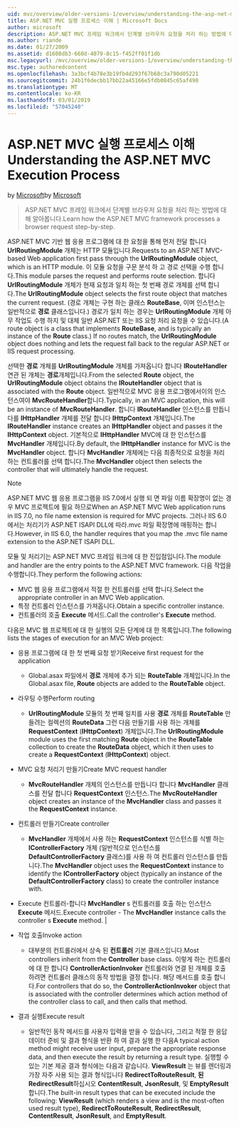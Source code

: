```yaml
---
uid: mvc/overview/older-versions-1/overview/understanding-the-asp-net-mvc-execution-process
title: ASP.NET MVC 실행 프로세스 이해 | Microsoft Docs
author: microsoft
description: ASP.NET MVC 프레임 워크에서 단계별 브라우저 요청을 처리 하는 방법에 대해 알아봅니다.
ms.author: riande
ms.date: 01/27/2009
ms.assetid: d1608db3-660d-4079-8c15-f452ff01f1db
msc.legacyurl: /mvc/overview/older-versions-1/overview/understanding-the-asp-net-mvc-execution-process
msc.type: authoredcontent
ms.openlocfilehash: 3a3bcf4b78e3b19fb4d293f67b68c3a790d05221
ms.sourcegitcommit: 24b1f6decbb17bb22a45166e5fdb0845c65af498
ms.translationtype: MT
ms.contentlocale: ko-KR
ms.lasthandoff: 03/01/2019
ms.locfileid: "57045240"
---
```

<a name="understanding-the-aspnet-mvc-execution-process"></a><span data-ttu-id="033d8-103">ASP.NET MVC 실행 프로세스 이해</span><span class="sxs-lookup"><span data-stu-id="033d8-103">Understanding the ASP.NET MVC Execution Process</span></span>
====================
<span data-ttu-id="033d8-104">by [Microsoft](https://github.com/microsoft)</span><span class="sxs-lookup"><span data-stu-id="033d8-104">by [Microsoft](https://github.com/microsoft)</span></span>

> <span data-ttu-id="033d8-105">ASP.NET MVC 프레임 워크에서 단계별 브라우저 요청을 처리 하는 방법에 대해 알아봅니다.</span><span class="sxs-lookup"><span data-stu-id="033d8-105">Learn how the ASP.NET MVC framework processes a browser request step-by-step.</span></span>


<span data-ttu-id="033d8-106">ASP.NET MVC 기반 웹 응용 프로그램에 대 한 요청을 통해 먼저 전달 합니다 **UrlRoutingModule** 개체는 HTTP 모듈입니다.</span><span class="sxs-lookup"><span data-stu-id="033d8-106">Requests to an ASP.NET MVC-based Web application first pass through the **UrlRoutingModule** object, which is an HTTP module.</span></span> <span data-ttu-id="033d8-107">이 모듈 요청을 구문 분석 하 고 경로 선택을 수행 합니다.</span><span class="sxs-lookup"><span data-stu-id="033d8-107">This module parses the request and performs route selection.</span></span> <span data-ttu-id="033d8-108">합니다 **UrlRoutingModule** 개체가 현재 요청과 일치 하는 첫 번째 경로 개체를 선택 합니다.</span><span class="sxs-lookup"><span data-stu-id="033d8-108">The **UrlRoutingModule** object selects the first route object that matches the current request.</span></span> <span data-ttu-id="033d8-109">(경로 개체는 구현 하는 클래스 **RouteBase**, 이며 인스턴스는 일반적으로 **경로** 클래스입니다.) 경로가 일치 하는 경우는 **UrlRoutingModule** 개체 아무 작업도 수행 하지 및 대체 일반 ASP.NET 또는 IIS 요청 처리 요청을 수 있습니다.</span><span class="sxs-lookup"><span data-stu-id="033d8-109">(A route object is a class that implements **RouteBase**, and is typically an instance of the **Route** class.) If no routes match, the **UrlRoutingModule** object does nothing and lets the request fall back to the regular ASP.NET or IIS request processing.</span></span>

<span data-ttu-id="033d8-110">선택한 **경로** 개체를 **UrlRoutingModule** 개체를 가져옵니다 합니다 **IRouteHandler** 연관 된 개체는 **경로**개체입니다.</span><span class="sxs-lookup"><span data-stu-id="033d8-110">From the selected **Route** object, the **UrlRoutingModule** object obtains the **IRouteHandler** object that is associated with the **Route** object.</span></span> <span data-ttu-id="033d8-111">일반적으로 MVC 응용 프로그램에서이의 인스턴스여야 **MvcRouteHandler**합니다.</span><span class="sxs-lookup"><span data-stu-id="033d8-111">Typically, in an MVC application, this will be an instance of **MvcRouteHandler**.</span></span> <span data-ttu-id="033d8-112">합니다 **IRouteHandler** 인스턴스를 만듭니다를 **IHttpHandler** 개체를 전달 합니다 **IHttpContext** 개체입니다.</span><span class="sxs-lookup"><span data-stu-id="033d8-112">The **IRouteHandler** instance creates an **IHttpHandler** object and passes it the **IHttpContext** object.</span></span> <span data-ttu-id="033d8-113">기본적으로 **IHttpHandler** MVC에 대 한 인스턴스를 **MvcHandler** 개체입니다.</span><span class="sxs-lookup"><span data-stu-id="033d8-113">By default, the **IHttpHandler** instance for MVC is the **MvcHandler** object.</span></span> <span data-ttu-id="033d8-114">합니다 **MvcHandler** 개체에는 다음 최종적으로 요청을 처리 하는 컨트롤러를 선택 합니다.</span><span class="sxs-lookup"><span data-stu-id="033d8-114">The **MvcHandler** object then selects the controller that will ultimately handle the request.</span></span>

> [!NOTE]
> <span data-ttu-id="033d8-115">ASP.NET MVC 웹 응용 프로그램을 IIS 7.0에서 실행 되 면 파일 이름 확장명이 없는 경우 MVC 프로젝트에 필요 하므로</span><span class="sxs-lookup"><span data-stu-id="033d8-115">When an ASP.NET MVC Web application runs in IIS 7.0, no file name extension is required for MVC projects.</span></span> <span data-ttu-id="033d8-116">그러나 IIS 6.0에서는 처리기가 ASP.NET ISAPI DLL에 따라.mvc 파일 확장명에 매핑하는 합니다.</span><span class="sxs-lookup"><span data-stu-id="033d8-116">However, in IIS 6.0, the handler requires that you map the .mvc file name extension to the ASP.NET ISAPI DLL.</span></span>


<span data-ttu-id="033d8-117">모듈 및 처리기는 ASP.NET MVC 프레임 워크에 대 한 진입점입니다.</span><span class="sxs-lookup"><span data-stu-id="033d8-117">The module and handler are the entry points to the ASP.NET MVC framework.</span></span> <span data-ttu-id="033d8-118">다음 작업을 수행합니다.</span><span class="sxs-lookup"><span data-stu-id="033d8-118">They perform the following actions:</span></span>

- <span data-ttu-id="033d8-119">MVC 웹 응용 프로그램에서 적절 한 컨트롤러를 선택 합니다.</span><span class="sxs-lookup"><span data-stu-id="033d8-119">Select the appropriate controller in an MVC Web application.</span></span>
- <span data-ttu-id="033d8-120">특정 컨트롤러 인스턴스를 가져옵니다.</span><span class="sxs-lookup"><span data-stu-id="033d8-120">Obtain a specific controller instance.</span></span>
- <span data-ttu-id="033d8-121">컨트롤러의 호출 **Execute** 메서드.</span><span class="sxs-lookup"><span data-stu-id="033d8-121">Call the controller's **Execute** method.</span></span>

<span data-ttu-id="033d8-122">다음은 MVC 웹 프로젝트에 대 한 실행의 모든 단계에 대 한 목록입니다.</span><span class="sxs-lookup"><span data-stu-id="033d8-122">The following lists the stages of execution for an MVC Web project:</span></span>

- <span data-ttu-id="033d8-123">응용 프로그램에 대 한 첫 번째 요청 받기</span><span class="sxs-lookup"><span data-stu-id="033d8-123">Receive first request for the application</span></span> 

    - <span data-ttu-id="033d8-124">Global.asax 파일에서 **경로** 개체에 추가 되는 **RouteTable** 개체입니다.</span><span class="sxs-lookup"><span data-stu-id="033d8-124">In the Global.asax file, **Route** objects are added to the **RouteTable** object.</span></span>
- <span data-ttu-id="033d8-125">라우팅 수행</span><span class="sxs-lookup"><span data-stu-id="033d8-125">Perform routing</span></span> 

    - <span data-ttu-id="033d8-126">**UrlRoutingModule** 모듈의 첫 번째 일치를 사용 **경로** 개체를 **RouteTable** 만들려는 컬렉션의 **RouteData** 그런 다음 만들기를 사용 하는 개체를 **RequestContext** (**IHttpContext**) 개체입니다.</span><span class="sxs-lookup"><span data-stu-id="033d8-126">The **UrlRoutingModule** module uses the first matching **Route** object in the **RouteTable** collection to create the **RouteData** object, which it then uses to create a **RequestContext** (**IHttpContext**) object.</span></span>
- <span data-ttu-id="033d8-127">MVC 요청 처리기 만들기</span><span class="sxs-lookup"><span data-stu-id="033d8-127">Create MVC request handler</span></span> 

    - <span data-ttu-id="033d8-128">**MvcRouteHandler** 개체의 인스턴스를 만듭니다 합니다 **MvcHandler** 클래스를 전달 합니다 **RequestContext** 인스턴스.</span><span class="sxs-lookup"><span data-stu-id="033d8-128">The **MvcRouteHandler** object creates an instance of the **MvcHandler** class and passes it the **RequestContext** instance.</span></span>
- <span data-ttu-id="033d8-129">컨트롤러 만들기</span><span class="sxs-lookup"><span data-stu-id="033d8-129">Create controller</span></span> 

    - <span data-ttu-id="033d8-130">**MvcHandler** 개체에서 사용 하는 **RequestContext** 인스턴스를 식별 하는 **IControllerFactory** 개체 (일반적으로 인스턴스를  **DefaultControllerFactory** 클래스)를 사용 하 여 컨트롤러 인스턴스를 만듭니다.</span><span class="sxs-lookup"><span data-stu-id="033d8-130">The **MvcHandler** object uses the **RequestContext** instance to identify the **IControllerFactory** object (typically an instance of the **DefaultControllerFactory** class) to create the controller instance with.</span></span>
- <span data-ttu-id="033d8-131">Execute 컨트롤러-합니다 **MvcHandler** s 컨트롤러를 호출 하는 인스턴스 **Execute** 메서드.</span><span class="sxs-lookup"><span data-stu-id="033d8-131">Execute controller - The **MvcHandler** instance calls the controller s **Execute** method.</span></span> |
- <span data-ttu-id="033d8-132">작업 호출</span><span class="sxs-lookup"><span data-stu-id="033d8-132">Invoke action</span></span> 

    - <span data-ttu-id="033d8-133">대부분의 컨트롤러에서 상속 된 **컨트롤러** 기본 클래스입니다.</span><span class="sxs-lookup"><span data-stu-id="033d8-133">Most controllers inherit from the **Controller** base class.</span></span> <span data-ttu-id="033d8-134">이렇게 하는 컨트롤러에 대 한 합니다 **ControllerActionInvoker** 컨트롤러와 연결 된 개체를 호출 하려면 컨트롤러 클래스의 동작 방법을 결정 합니다. 해당 메서드를 호출 합니다.</span><span class="sxs-lookup"><span data-stu-id="033d8-134">For controllers that do so, the **ControllerActionInvoker** object that is associated with the controller determines which action method of the controller class to call, and then calls that method.</span></span>
- <span data-ttu-id="033d8-135">결과 실행</span><span class="sxs-lookup"><span data-stu-id="033d8-135">Execute result</span></span> 

    - <span data-ttu-id="033d8-136">일반적인 동작 메서드를 사용자 입력을 받을 수 있습니다, 그리고 적절 한 응답 데이터 준비 및 결과 형식을 반환 하 여 결과 실행 한 다음</span><span class="sxs-lookup"><span data-stu-id="033d8-136">A typical action method might receive user input, prepare the appropriate response data, and then execute the result by returning a result type.</span></span> <span data-ttu-id="033d8-137">실행할 수 있는 기본 제공 결과 형식에는 다음과 같습니다. **ViewResult** 는 뷰를 렌더링과 가장 자주 사용 되는 결과 형식입니다 **RedirectToRouteResult**, **된 RedirectResult**하십시오 **ContentResult**,  **JsonResult**, 및 **EmptyResult**합니다.</span><span class="sxs-lookup"><span data-stu-id="033d8-137">The built-in result types that can be executed include the following: **ViewResult** (which renders a view and is the most-often used result type), **RedirectToRouteResult**, **RedirectResult**, **ContentResult**, **JsonResult**, and **EmptyResult**.</span></span>
